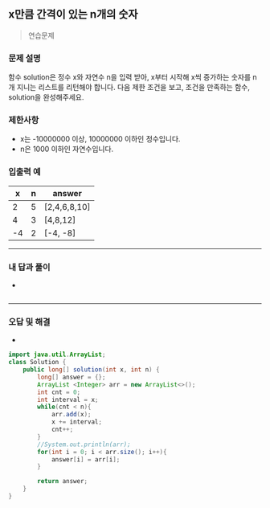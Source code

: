 ## x만큼 간격이 있는 n개의 숫자

> 연습문제

### 문제 설명

함수 solution은 정수 x와 자연수 n을 입력 받아, x부터 시작해 x씩 증가하는 숫자를 n개 지니는 리스트를 리턴해야 합니다. 다음 제한 조건을 보고, 조건을 만족하는 함수, solution을 완성해주세요.

### 제한사항

- x는 -10000000 이상, 10000000 이하인 정수입니다.
- n은 1000 이하인 자연수입니다.

### 입출력 예

| x    | n    | answer       |
| ---- | ---- | ------------ |
| 2    | 5    | [2,4,6,8,10] |
| 4    | 3    | [4,8,12]     |
| -4   | 2    | [-4, -8]     |

---

### 내 답과 풀이

- 


```java

```

---

### 오답 및 해결

* 


```java
import java.util.ArrayList;
class Solution {
    public long[] solution(int x, int n) {
        long[] answer = {};
        ArrayList <Integer> arr = new ArrayList<>();
        int cnt = 0;
        int interval = x;
        while(cnt < n){
            arr.add(x);
            x += interval;
            cnt++;
        }
        //System.out.println(arr);
        for(int i = 0; i < arr.size(); i++){
            answer[i] = arr[i];
        }

        return answer;
    }
}
```
